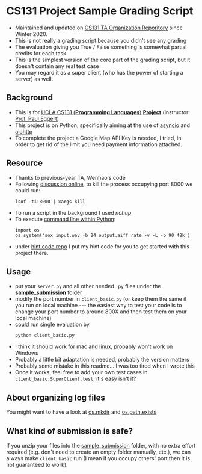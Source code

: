 # CS131 Project Sample Grading Script
* Maintained and updated on [CS131 TA Organization Reporitory](https://github.com/CS131-TA-team/CS131-Project-Sample-Grading-Script) since Winter 2020.
* This is not really a grading script because you didn't see any grading
* The evaluation giving you True / False something is somewhat partial credits for each task
* This is the simplest version of the core part of the grading script, but it doesn't contain any real test case
* You may regard it as a super client (who has the power of starting a server) as well.

## Background
- This is for [UCLA CS131 (**Programming Languages**)](http://web.cs.ucla.edu/classes/winter20/cs131/index.html) [**Project**](http://web.cs.ucla.edu/classes/winter20/cs131/hw/pr.html) (instructor: [Prof. Paul Eggert](http://web.cs.ucla.edu/classes/winter20/cs131/mail-eggert.html))
- This project is on Python, specifically aiming at the use of [asyncio](https://docs.python.org/3/library/asyncio.html) and [aiohttp](https://aiohttp.readthedocs.io/en/stable/)
- To complete the project a Google Map API Key is needed, I tried, in order to get rid of the limit you need payment information attached.

## Resource
- Thanks to previous-year TA, Wenhao's code
- Following [discussion online](https://stackoverflow.com/questions/3855127/find-and-kill-process-locking-port-3000-on-mac), to kill the process occupying port 8000 we could run: 
    ```shell
    lsof -ti:8000 | xargs kill
    ```
- To run a script in the background I used *nohup*
- To execute [command line within Python](https://stackoverflow.com/questions/450285/executing-command-line-programs-from-within-python):
    ```shell
    import os
    os.system('sox input.wav -b 24 output.aiff rate -v -L -b 90 48k')
    ```
- under [hint code repo](https://github.com/CS131-TA-team/UCLA_CS131_CodeHelp/tree/master/Python) I put my hint code for you to get started with this project there.

## Usage
* put your ```server.py``` and all other needed ```.py``` files under the [**sample_submission**](./sample_submission) folder
* modify the port number in ```client_basic.py``` (or keep them the same if you run on local machine --- the easiest way to test your code is to change your port number to around 800X and then test them on your local machine)
* could run single evaluation by
    ```shell
    python client_basic.py
    ```
* I think it should work for mac and linux, probably won't work on Windows
* Probably a little bit adaptation is needed, probably the version matters
* Probably some mistake in this readme... I was too tired when I wrote this
* Once it works, feel free to add your own test cases in ```client_basic.SuperClient.test```; it's easy isn't it?

## About organizing log files
You might want to have a look at [os.mkdir](https://www.tutorialspoint.com/python/os_mkdir.htm) and [os.path.exists](https://www.geeksforgeeks.org/python-os-path-exists-method/)

## What kind of submission is safe?
If you unzip your files into the [sample_submission](./sample_submission) folder, with no extra effort required (e.g. don't need to create an empty folder manually, etc.), we can always make ```client_basic``` run (I mean if you occupy others' port then it is not guaranteed to work).

